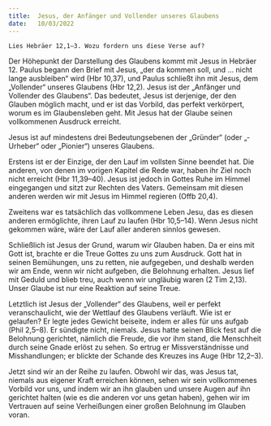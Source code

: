 ```yaml
---
title:  Jesus, der Anfänger und Vollender unseres Glaubens
date:   10/03/2022
---
```


`Lies Hebräer 12,1–3. Wozu fordern uns diese Verse auf?`

Der Höhepunkt der Darstellung des Glaubens kommt mit Jesus in Hebräer 12. Paulus begann den Brief mit Jesus, „der da kommen soll, und … nicht lange ausbleiben“ wird (Hbr 10,37), und Paulus schließt ihn mit Jesus, dem „Vollender“ unseres Glaubens (Hbr 12,2). Jesus ist der „Anfänger und Vollender des Glaubens“. Das bedeutet, Jesus ist derjenige, der den Glauben möglich macht, und er ist das Vorbild, das perfekt verkörpert, worum es im Glaubensleben geht. Mit Jesus hat der Glaube seinen vollkommenen Ausdruck erreicht.

Jesus ist auf mindestens drei Bedeutungsebenen der „Gründer“ (oder „­Urheber“ oder „Pionier“) unseres Glaubens.

Erstens ist er der Einzige, der den Lauf im vollsten Sinne beendet hat. Die anderen, von denen im vorigen Kapitel die Rede war, haben ihr Ziel noch nicht erreicht (Hbr 11,39–40). Jesus ist jedoch in Gottes Ruhe im Himmel eingegangen und sitzt zur Rechten des Vaters. Gemeinsam mit diesen anderen werden wir mit Jesus im Himmel regieren (Offb 20,4).

Zweitens war es tatsächlich das vollkommene Leben Jesu, das es diesen anderen ermöglichte, ihren Lauf zu laufen (Hbr 10,5–14). Wenn Jesus nicht gekommen wäre, wäre der Lauf aller anderen sinnlos gewesen.

Schließlich ist Jesus der Grund, warum wir Glauben haben. Da er eins mit Gott ist, brachte er die Treue Gottes zu uns zum Ausdruck. Gott hat in seinen Bemühungen, uns zu retten, nie aufgegeben, und deshalb werden wir am Ende, wenn wir nicht aufgeben, die Belohnung erhalten. Jesus lief mit Geduld und blieb treu, auch wenn wir ungläubig waren (2 Tim 2,13). Unser Glaube ist nur eine Reaktion auf seine Treue.

Letztlich ist Jesus der „Vollender“ des Glaubens, weil er perfekt veranschaulicht, wie der Wettlauf des Glaubens verläuft. Wie ist er gelaufen? Er legte jedes Gewicht beiseite, indem er alles für uns aufgab (Phil 2,5–8). Er sündigte nicht, niemals. Jesus hatte seinen Blick fest auf die Belohnung gerichtet, nämlich die Freude, die vor ihm stand, die Menschheit durch seine Gnade erlöst zu sehen. So ertrug er Missverständnisse und Misshandlungen; er blickte der Schande des Kreuzes ins Auge (Hbr 12,2–3).

Jetzt sind wir an der Reihe zu laufen. Obwohl wir das, was Jesus tat, niemals aus eigener Kraft erreichen können, sehen wir sein vollkommenes Vorbild vor uns, und indem wir an ihn glauben und unsere Augen auf ihn gerichtet halten (wie es die anderen vor uns getan haben), gehen wir im Vertrauen auf seine Verheißungen einer großen Belohnung im Glauben voran.